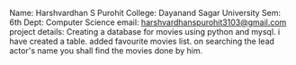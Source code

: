 Name: Harshvardhan S Purohit
College: Dayanand Sagar University
Sem: 6th
Dept: Computer Science
email: harshvardhanspurohit3103@gmail.com
project details: Creating a database for movies using python and mysql.
i have created a table.
added favourite movies list.
on searching the lead actor's name you shall find the movies done by him.
